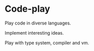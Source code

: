 # Code-play

Play code in diverse languages. 

Implement interesting ideas.

Play with type system, compiler and vm.